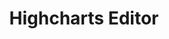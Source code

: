 ---
title:  Highcharts Editor
type: ADDITIONAL PRODUCT
description: Highcharts编辑器是一个用于Highcharts 5或更新版本的JavaScript/CSS库。通过使用Highcharts坚如磐石的图表引擎，编辑器使不太懂技术的开发者能够创建交互式图表。由于编辑器易于使用的向导式用户界面，用户可以无缝地完成图表创建过程，从开始到结束。

buttons:
- name: 试用
  link: https://editor.highcharts.com/
  class: btn-primary
- name: 获取源码
  link: https://github.com/highcharts/highcharts-editor
  class: btn-secondary	
features: 
- title: 为非技术人员提供全面的编辑器
  description: 使用编辑器易于使用的向导式用户界面，从头到尾走完图表的创建过程。
  cover: /uploads/feature-editor-wizard.png
- title: 开放源代码
  description: 这个编辑器是在MIT许可下的，所以你可以自由地对它进行任何修改。请注意，Highcharts.js许可证是必需的，因为编辑器需要依赖Highcharts.js来运行。
  cover: /uploads/feature-editor-opensource.png
- title: 可嵌入的
  description: 编辑器与TinyMCE、CKEditor和Wordpress集成，所有这些都可以放到你的项目中。
  cover: /uploads/feature-editor-embeddable.png
- title: 可扩展的
  description: 很容易定制编辑器以满足你的需求。一个强大的插件系统允许创建自定义的导入/导出插件，大多数功能可以根据需要启用/禁用。
  cover: /uploads/feature-editor-extensible.png
---